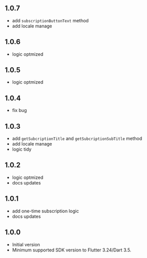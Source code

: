 ## 1.0.7

* add `subscriptionButtonText` method
* add locale manage

## 1.0.6

* logic optmized

## 1.0.5

* logic optmized

## 1.0.4

* fix bug

## 1.0.3

* add `getSubcriptionTitle` and `getSubcriptionSubTitle` method
* add locale manage
* logic tidy

## 1.0.2

* logic optmized
* docs updates

## 1.0.1

* add one-time subscription logic
* docs updates

## 1.0.0

* Initial version
* Minimum supported SDK version to Flutter 3.24/Dart 3.5.
